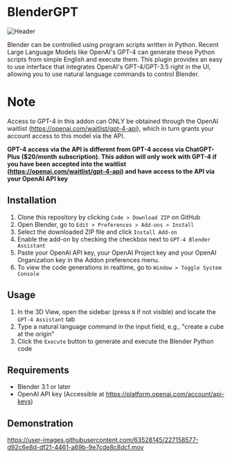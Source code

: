 # BlenderGPT
![Header](https://user-images.githubusercontent.com/63528145/227160213-6862cd5e-b31f-43ea-a5e5-6cc340a95617.png)






Blender can be controlled using program scripts written in Python. Recent Large Language Models like OpenAI's GPT-4 can generate these Python scripts from simple English and execute them. This plugin provides an easy to use interface that integrates OpenAI's GPT-4/GPT-3.5 right in the UI, allowing you to use natural language commands to control Blender.

# Note

Access to GPT-4 in this addon can ONLY be obtained through the OpenAI waitlist (https://openai.com/waitlist/gpt-4-api), which in turn grants your account access to this model via the API.


**GPT-4 access via the API is different from GPT-4 access via ChatGPT-Plus ($20/month subscription). This addon will only work with GPT-4 if you have been accepted into the waitlist (https://openai.com/waitlist/gpt-4-api) and have access to the API via your OpenAI API key**

## Installation

1. Clone this repository by clicking `Code > Download ZIP` on GitHub
2. Open Blender, go to `Edit > Preferences > Add-ons > Install`
3. Select the downloaded ZIP file and click `Install Add-on`
4. Enable the add-on by checking the checkbox next to `GPT-4 Blender Assistant`
5. Paste your OpenAI API key, your OpenAI Project key and your OpenAI Organization key in the Addon preferences menu.
5. To view the code generations in realtime, go to `Window > Toggle System Console`

## Usage

1. In the 3D View, open the sidebar (press `N` if not visible) and locate the `GPT-4 Assistant` tab
2. Type a natural language command in the input field, e.g., "create a cube at the origin"
3. Click the `Execute` button to generate and execute the Blender Python code


## Requirements

- Blender 3.1 or later
- OpenAI API key (Accessible at https://platform.openai.com/account/api-keys)


## Demonstration
https://user-images.githubusercontent.com/63528145/227158577-d92c6e8d-df21-4461-a69b-9e7cde8c8dcf.mov

